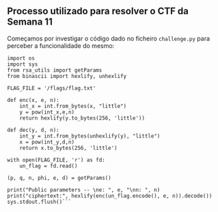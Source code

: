 ## Processo utilizado para resolver o CTF da Semana 11

Começamos por investigar o código dado no ficheiro `challenge.py` para perceber a funcionalidade do mesmo:

```# Python Module ciphersuite
import os
import sys
from rsa_utils import getParams
from binascii import hexlify, unhexlify

FLAG_FILE = '/flags/flag.txt'

def enc(x, e, n):
    int_x = int.from_bytes(x, "little")
    y = pow(int_x,e,n)
    return hexlify(y.to_bytes(256, 'little'))

def dec(y, d, n):
    int_y = int.from_bytes(unhexlify(y), "little")
    x = pow(int_y,d,n)
    return x.to_bytes(256, 'little')

with open(FLAG_FILE, 'r') as fd:
	un_flag = fd.read()

(p, q, n, phi, e, d) = getParams()

print("Public parameters -- \ne: ", e, "\nn: ", n)
print("ciphertext:", hexlify(enc(un_flag.encode(), e, n)).decode())
sys.stdout.flush()```
